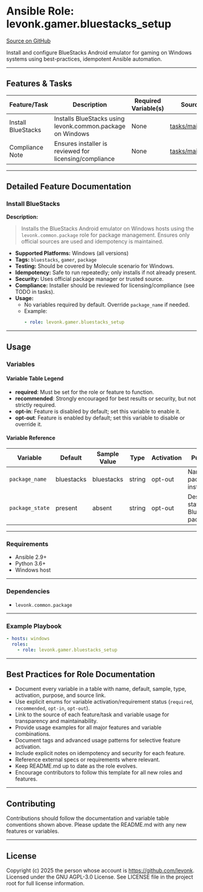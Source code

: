 # Ansible Role: levonk.gamer.bluestacks_setup

[Source on GitHub](https://github.com/levonk/levonk-ansible-galaxy/tree/main/levonk/gamer/roles/bluestacks_setup)

Install and configure BlueStacks Android emulator for gaming on Windows systems using best-practices, idempotent Ansible automation.

---

## Features & Tasks

| Feature/Task           | Description                                                  | Required Variable(s) | Source |
|-----------------------|--------------------------------------------------------------|----------------------|--------|
| Install BlueStacks    | Installs BlueStacks using levonk.common.package on Windows   | None                 | [tasks/main.yml](tasks/main.yml) |
| Compliance Note       | Ensures installer is reviewed for licensing/compliance       | None                 | [tasks/main.yml](tasks/main.yml) |

---

## Detailed Feature Documentation

### Install BlueStacks

**Description:**
> Installs the BlueStacks Android emulator on Windows hosts using the `levonk.common.package` role for package management. Ensures only official sources are used and idempotency is maintained.

- **Supported Platforms:** Windows (all versions)
- **Tags:** `bluestacks`, `gamer`, `package`
- **Testing:** Should be covered by Molecule scenario for Windows.
- **Idempotency:** Safe to run repeatedly; only installs if not already present.
- **Security:** Uses official package manager or trusted source.
- **Compliance:** Installer should be reviewed for licensing/compliance (see TODO in tasks).
- **Usage:**
  - No variables required by default. Override `package_name` if needed.
  - Example:
    ```yaml
    - role: levonk.gamer.bluestacks_setup
    ```

---

## Usage

### Variables

#### Variable Table Legend
- **required**: Must be set for the role or feature to function.
- **recommended**: Strongly encouraged for best results or security, but not strictly required.
- **opt-in**: Feature is disabled by default; set this variable to enable it.
- **opt-out**: Feature is enabled by default; set this variable to disable or override it.

#### Variable Reference

| Variable         | Default      | Sample Value | Type    | Activation | Purpose                              | Used In |
|-----------------|-------------|--------------|---------|------------|--------------------------------------|---------|
| `package_name`  | bluestacks  | bluestacks   | string  | opt-out    | Name of package to install           | [tasks/main.yml](tasks/main.yml) |
| `package_state` | present     | absent       | string  | opt-out    | Desired state of BlueStacks package  | [tasks/main.yml](tasks/main.yml) |

---

### Requirements
- Ansible 2.9+
- Python 3.6+
- Windows host

---

### Dependencies
- `levonk.common.package`

---

### Example Playbook
```yaml
- hosts: windows
  roles:
    - role: levonk.gamer.bluestacks_setup
```

---

## Best Practices for Role Documentation
- Document every variable in a table with name, default, sample, type, activation, purpose, and source link.
- Use explicit enums for variable activation/requirement status (`required`, `recommended`, `opt-in`, `opt-out`).
- Link to the source of each feature/task and variable usage for transparency and maintainability.
- Provide usage examples for all major features and variable combinations.
- Document tags and advanced usage patterns for selective feature activation.
- Include explicit notes on idempotency and security for each feature.
- Reference external specs or requirements where relevant.
- Keep README.md up to date as the role evolves.
- Encourage contributors to follow this template for all new roles and features.

---

## Contributing
Contributions should follow the documentation and variable table conventions shown above. Please update the README.md with any new features or variables.

---

## License
Copyright (c) 2025 the person whose account is https://github.com/levonk. Licensed under the GNU AGPL-3.0 License. See LICENSE file in the project root for full license information.
